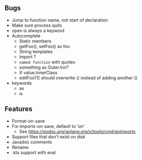 ## Bugs
- Jump to function name, not start of declaration
- Make sure process quits
- open is always a keyword
- Autocomplete
  - Static members
  - getFoo(), setFoo() as foo
  - String templates
  - import ?
  - `named function` with quotes
  - something as Outer.Inn?
  - X value.InnerClass
  - editFoo?() should overwrite () instead of adding another ()
- keywords
  - as
  - is

## Features
- Format-on-save
- Fix-imports-on-save, default to 'on'
  - See https://godoc.org/golang.org/x/tools/cmd/goimports
- Support files that don't exist on disk
- Javadoc comments
- Rename
- .kts support with eval